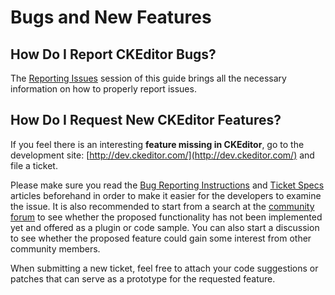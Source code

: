 <!--
Copyright (c) 2003-2014, CKSource - Frederico Knabben. All rights reserved.
For licensing, see LICENSE.md.
-->

# Bugs and New Features


## How Do I Report CKEditor Bugs?

The [Reporting Issues](#!/guide/dev_issues_readme) session of this guide brings all the necessary information on how to properly report issues.

## How Do I Request New CKEditor Features?

If you feel there is an interesting **feature missing in CKEditor**, go to the development site: [http://dev.ckeditor.com/](http://dev.ckeditor.com/) and file a ticket.

Please make sure you read the [Bug Reporting Instructions](http://dev.ckeditor.com/wiki/Bugs) and [Ticket Specs](http://dev.ckeditor.com/wiki/TicketSpecs) articles beforehand in order to make it easier for the developers to examine the issue. It is also recommended to start from a search at the [community forum](http://cksource.com/forums/) to see whether the proposed functionality has not been implemented yet and offered as a plugin or code sample. You can also start a discussion to see whether the proposed feature could gain some interest from other community members.

When submitting a new ticket, feel free to attach your code suggestions or patches that can serve as a prototype for the requested feature.